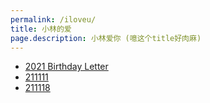```yaml
---
permalink: /iloveu/
title: 小林的爱
page.description: 小林爱你 (噫这个title好肉麻)
---
```


- [2021 Birthday Letter](2021bday.md)
- [211111](1111.md)
- [211118](1118.md)